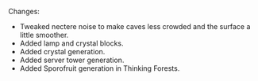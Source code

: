 Changes:

* Tweaked nectere noise to make caves less crowded and the surface a little smoother.
* Added lamp and crystal blocks.
* Added crystal generation.
* Added server tower generation.
* Added Sporofruit generation in Thinking Forests.
